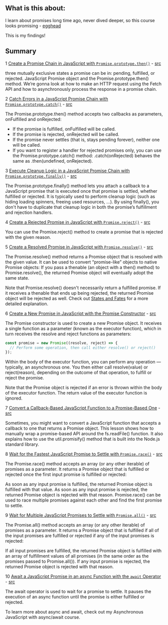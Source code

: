 ## What is this about:

I learn about promises long time ago, never dived deeper, so this course looks
promising - [egghead](https://egghead.io/lessons/javascript-create-a-promise-chain-in-javascript-with-promise-prototype-then)

This is my findings!

## Summary

1 [Create a Promise Chain in JavaScript with `Promise.prototype.then()`][1] -
   [src][src1]


three mutually exclusive states a promise can be in: pending, fulfilled, or rejected.
JavaScript Promise object and the Promise.prototype.then() method. We’re gonna look at how to make an HTTP request using the Fetch API and how to asynchronously process the response in a promise chain.

2 [Catch Errors in a JavaScript Promise Chain with `Promise.prototype.catch()`][2] - [src][src2]

The Promise.prototype.then() method accepts two callbacks as parameters, onFulfilled and onRejected:

- If the promise is fulfilled, onFulfilled will be called.
- If the promise is rejected, onRejected will be called.
- If the promise never settles (that is, stays pending forever), neither one will be called.
- If you want to register a handler for rejected promises only, you can use the Promise.prototype.catch() method: .catch(onRejected) behaves the same as .then(undefined, onRejected).

3 [Execute Cleanup Logic in a JavaScript Promise Chain with `Promise.prototype.finally()`][3] - [src][src3]

  The Promise.prototype.finally() method lets you attach a callback to a JavaScript promise that is executed once that promise is settled, whether fulfilled or rejected. It is typically used to perform cleanup logic (such as hiding loading spinners, freeing used resources, …). By using finally(), you don't have to duplicate that cleanup logic in both the promise’s fulfillment and rejection handlers.


4 [Create a Rejected Promise in JavaScript with `Promise.reject()`][4] - [src][src4]

You can use the Promise.reject() method to create a promise that is rejected with the given reason.


5 [Create a Resolved Promise in JavaScript with `Promise.resolve()`][5] - [src][src5]

The Promise.resolve() method returns a Promise object that is resolved with the given value. It can be used to convert “promise-like” objects to native Promise objects: If you pass a thenable (an object with a then() method) to Promise.resolve(), the returned Promise object will eventually adopt the same state.

Note that Promise.resolve() doesn't necessarily return a fulfilled promise. If it receives a thenable that ends up being rejected, the returned Promise object will be rejected as well. Check out [States and Fates][state] for a more detailed explanation.


6 [Create a New Promise in JavaScript with the Promise Constructor][6] - [src][src6]

The Promise constructor is used to create a new Promise object. It receives a single function as a parameter (known as the executor function), which in turn receives the resolve and reject functions as parameters:
```javascript
const promise = new Promise((resolve, reject) => {
  // Perform some operation, then call either resolve() or reject()
});
```
Within the body of the executor function, you can perform any operation — typically, an asynchronous one. You then either call resolve(value) or reject(reason), depending on the outcome of that operation, to fulfill or reject the promise.

Note that the Promise object is rejected if an error is thrown within the body of the executor function. The return value of the executor function is ignored.

7 [Convert a Callback-Based JavaScript Function to a Promise-Based One][7] - [src][src7]

Sometimes, you might want to convert a JavaScript function that accepts a callback to one that returns a Promise object. This lesson shows how to manually wrap a promise-based API around the fs.readFile() function. It also explains how to use the util.promisify() method that is built into the Node.js standard library.


8 [Wait for the Fastest JavaScript Promise to Settle with `Promise.race()`][8] - [src][src8]

The Promise.race() method accepts an array (or any other iterable) of promises as a parameter. It returns a Promise object that is fulfilled or rejected once the first input promise is fulfilled or rejected:

As soon as any input promise is fulfilled, the returned Promise object is fulfilled with that value.
As soon as any input promise is rejected, the returned Promise object is rejected with that reason.
Promise.race() can be used to race multiple promises against each other and find the first promise to settle.

9 [Wait for Multiple JavaScript Promises to Settle with `Promise.all()`][9] - [src][src9]

The Promise.all() method accepts an array (or any other iterable) of promises as a parameter. It returns a Promise object that is fulfilled if all of the input promises are fulfilled or rejected if any of the input promises is rejected:

If all input promises are fulfilled, the returned Promise object is fulfilled with an array of fulfillment values of all promises (in the same order as the promises passed to Promise.all()).
If any input promise is rejected, the returned Promise object is rejected with that reason.

10 [Await a JavaScript Promise in an async Function with the `await` Operator][10] - [src][src10]

The await operator is used to wait for a promise to settle. It pauses the execution of an async function until the promise is either fulfilled or rejected.

To learn more about async and await, check out my Asynchronous JavaScript with async/await course.


[state]: https://github.com/domenic/promises-unwrapping/blob/master/docs/states-and-fates.md

[1]: https://egghead.io/lessons/javascript-create-a-promise-chain-in-javascript-with-promise-prototype-then
[src1]: https://github.com/mariusschulz/egghead-javascript-promises/tree/master/01-then

[2]: https://egghead.io/lessons/javascript-catch-errors-in-a-javascript-promise-chain-with-promise-prototype-catch
[src2]: https://github.com/mariusschulz/egghead-javascript-promises/tree/master/02-catch

[3]: https://egghead.io/lessons/javascript-execute-cleanup-logic-in-a-javascript-promise-chain-with-promise-prototype-finally
[src3]: https://github.com/mariusschulz/egghead-javascript-promises/tree/master/03-finally

[4]: https://egghead.io/lessons/javascript-create-a-rejected-promise-in-javascript-with-promise-reject
[src4]: https://github.com/mariusschulz/egghead-javascript-promises/tree/master/04-reject

[5]: https://egghead.io/lessons/javascript-create-a-resolved-promise-in-javascript-with-promise-resolve
[src5]: https://github.com/mariusschulz/egghead-javascript-promises/tree/master/05-resolve

[6]: https://egghead.io/lessons/javascript-create-a-new-promise-in-javascript-with-the-promise-constructor
[src6]: https://github.com/mariusschulz/egghead-javascript-promises/tree/master/06-constructor

[7]: https://egghead.io/lessons/javascript-convert-a-callback-based-javascript-function-to-a-promise-based-one
[src7]: https://github.com/mariusschulz/egghead-javascript-promises/tree/master/07-promisify

[8]: https://egghead.io/lessons/javascript-wait-for-the-fastest-javascript-promise-to-settle-with-promise-race
[src8]: https://github.com/mariusschulz/egghead-javascript-promises/tree/master/08-race

[9]: https://egghead.io/lessons/javascript-wait-for-multiple-javascript-promises-to-settle-with-promise-all
[src9]: https://github.com/mariusschulz/egghead-javascript-promises/tree/master/09-all

[10]: https://egghead.io/lessons/javascript-await-a-javascript-promise-in-an-async-function-with-the-await-operator
[src10]: https://github.com/mariusschulz/egghead-javascript-promises/tree/master/10-await


